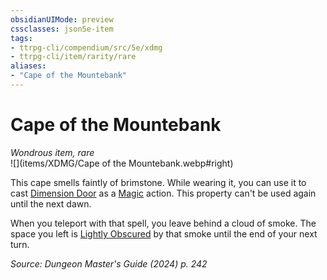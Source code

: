 ```yaml
---
obsidianUIMode: preview
cssclasses: json5e-item
tags:
- ttrpg-cli/compendium/src/5e/xdmg
- ttrpg-cli/item/rarity/rare
aliases: 
- "Cape of the Mountebank"
---
```

# Cape of the Mountebank
*Wondrous item, rare*  
![](items/XDMG/Cape of the Mountebank.webp#right)  


This cape smells faintly of brimstone. While wearing it, you can use it to cast [Dimension Door](dimension-door-xphb.md) as a [Magic](actions.md#Magic) action. This property can't be used again until the next dawn.

When you teleport with that spell, you leave behind a cloud of smoke. The space you left is [Lightly Obscured](lightly-obscured-xphb.md) by that smoke until the end of your next turn.

*Source: Dungeon Master's Guide (2024) p. 242*